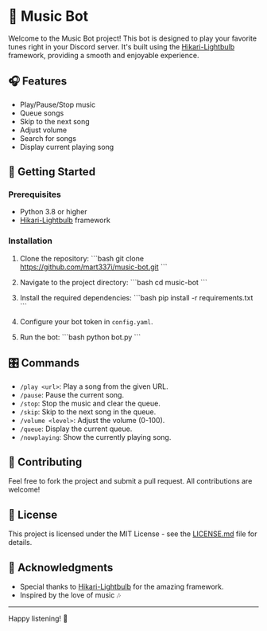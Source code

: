 # 🎵 Music Bot

Welcome to the Music Bot project! This bot is designed to play your favorite tunes right in your Discord server. It's built using the [Hikari-Lightbulb](https://github.com/tandemdude/hikari-lightbulb) framework, providing a smooth and enjoyable experience.

## 🎧 Features

- Play/Pause/Stop music
- Queue songs
- Skip to the next song
- Adjust volume
- Search for songs
- Display current playing song

## 🚀 Getting Started

### Prerequisites

- Python 3.8 or higher
- [Hikari-Lightbulb](https://github.com/tandemdude/hikari-lightbulb) framework

### Installation

1. Clone the repository:
   \```bash
   git clone https://github.com/mart337i/music-bot.git
   \```

2. Navigate to the project directory:
   \```bash
   cd music-bot
   \```

3. Install the required dependencies:
   \```bash
   pip install -r requirements.txt
   \```

4. Configure your bot token in `config.yaml`.

5. Run the bot:
   \```bash
   python bot.py
   \```

## 🎛️ Commands

- `/play <url>`: Play a song from the given URL.
- `/pause`: Pause the current song.
- `/stop`: Stop the music and clear the queue.
- `/skip`: Skip to the next song in the queue.
- `/volume <level>`: Adjust the volume (0-100).
- `/queue`: Display the current queue.
- `/nowplaying`: Show the currently playing song.

## 📝 Contributing

Feel free to fork the project and submit a pull request. All contributions are welcome!

## 📜 License

This project is licensed under the MIT License - see the [LICENSE.md](LICENSE.md) file for details.

## 🙏 Acknowledgments

- Special thanks to [Hikari-Lightbulb](https://github.com/tandemdude/hikari-lightbulb) for the amazing framework.
- Inspired by the love of music 🎶

---

Happy listening! 🎵
